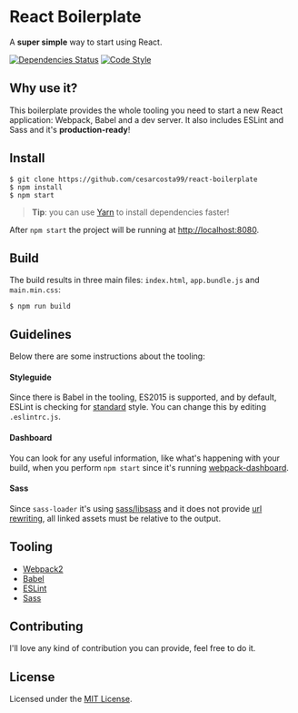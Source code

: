 # React Boilerplate
A **super simple** way to start using React.

[![Dependencies Status](https://david-dm.org/cesarcosta99/react-boilerplate/status.svg)](https://david-dm.org/cesarcosta99/react-boilerplate)
[![Code Style](https://img.shields.io/badge/code_style-standard-brightgreen.svg)](http://standardjs.com)

## Why use it?
This boilerplate provides the whole tooling you need to start a new React application: Webpack, Babel and a dev server. It also includes ESLint and Sass and it's **production-ready**!

## Install
    $ git clone https://github.com/cesarcosta99/react-boilerplate
    $ npm install
    $ npm start
> **Tip**: you can use [Yarn](https://yarnpkg.com) to install dependencies faster!

After `npm start` the project will be running at [http://localhost:8080](http://localhost:8080).

## Build
The build results in three main files: `index.html`, `app.bundle.js` and `main.min.css`:

    $ npm run build

## Guidelines
Below there are some instructions about the tooling:

#### Styleguide
Since there is Babel in the tooling, ES2015 is supported, and by default, ESLint is checking for [standard](https://github.com/feross/standard) style. You can change this by editing `.eslintrc.js`.

#### Dashboard
You can look for any useful information, like what's happening with your build, when you perform `npm start` since it's running [webpack-dashboard](https://github.com/FormidableLabs/webpack-dashboard).

#### Sass
Since `sass-loader` it's using [sass/libsass](https://github.com/sass/libsass) and it does not provide [url rewriting](https://github.com/sass/libsass/issues/532), all linked assets must be relative to the output.

## Tooling
- [Webpack2](https://webpack.js.org/)
- [Babel](http://babeljs.io/)
- [ESLint](http://eslint.org/)
- [Sass](http://sass-lang.com/)

## Contributing
I'll love any kind of contribution you can provide, feel free to do it.

## License
Licensed under the [MIT License](https://github.com/cesarcosta99/react-boilerplate/blob/master/LICENSE).
